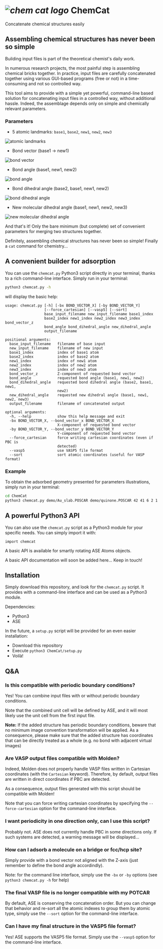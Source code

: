 # *![chem cat logo](demo/chem_cat_logo.svg)* ChemCat
Concatenate chemical structures easily

## Assembling chemical structures has never been so simple
Building input files is part of the theoretical chemist's daily work.

In numerous research projects, the most painful step is assembling chemical bricks together.
In practice, input files are carefully concatenated together using various GUI-based programs (free or not) in a time-consuming and not so controlled way.

This tool aims to provide with a simple yet powerful, command-line based solution for concatenating input files in a controlled way, without additional hassle. Indeed, the assemblage depends only on simple and chemically relevant parameters.

### Parameters

- 5 atomic landmarks: `base1`, `base2`, `new1`, `new2`, `new3`

![atomic landmarks](demo/landmarks.svg)

- Bond vector (base1 -> new1)

![bond vector](demo/bond_vector.svg)

- Bond angle (base1, new1, new2)

![bond angle](demo/bond_angle.svg)

- Bond dihedral angle (base2, base1, new1, new2)

![bond dihedral angle](demo/bond_dihedral.svg)

- New molecular dihedral angle (base1, new1, new2, new3)

![new molecular dihedral angle](demo/new_dihedral.svg)

And that's it! Only the bare minimum (but complete) set of convenient parameters for merging two structures together.

Definitely, assembling chemical structures has never been so simple! Finally a `cat` command for chemistry...

## A convenient builder for adsorption

You can use the `chemcat.py` Python3 script directly in your terminal, thanks to a rich command-line interface. Simply run in your terminal:
```Bash
python3 chemcat.py -h
```
will display the basic help:
```
usage: chemcat.py [-h] [-bx BOND_VECTOR_X] [-by BOND_VECTOR_Y]
                  [--force_cartesian] [--vasp5] [--sort]
                  base_input_filename new_input_filename base1_index
                  base2_index new1_index new2_index new3_index bond_vector_z
                  bond_angle bond_dihedral_angle new_dihedral_angle
                  output_filename

positional arguments:
  base_input_filename   filename of base input
  new_input_filename    filename of new input
  base1_index           index of base1 atom
  base2_index           index of base2 atom
  new1_index            index of new1 atom
  new2_index            index of new2 atom
  new3_index            index of new3 atom
  bond_vector_z         Z-component of requested bond vector
  bond_angle            requested bond angle (base1, new1, new2)
  bond_dihedral_angle   requested bond dihedral angle (base2, base1, new1,
                        new2)
  new_dihedral_angle    requested new dihedral angle (base1, new1, new2, new3)
  output_filename       filename of concatenated output

optional arguments:
  -h, --help            show this help message and exit
  -bx BOND_VECTOR_X, --bond_vector_x BOND_VECTOR_X
                        X-component of requested bond vector
  -by BOND_VECTOR_Y, --bond_vector_y BOND_VECTOR_Y
                        Y-component of requested bond vector
  --force_cartesian     force writing cartesian coordinates (even if PBC is
                        detected)
  --vasp5               use VASP5 file format
  --sort                sort atomic coordinates (useful for VASP format)
```

### Example

To obtain the adsorbed geometry presented for parameters illustrations, simply run in your terminal:

```Bash
cd ChemCat
python3 chemcat.py demo/Au_slab.POSCAR demo/quinone.POSCAR 42 41 6 2 1 3.0 90 180 270 demo/adsorbed_quinone.POSCAR
```

## A powerful Python3 API

You can also use the `chemcat.py` script as a Python3 module for your specific needs. You can simply import it with:
```Python3
import chemcat
```

A basic API is available for smartly rotating ASE Atoms objects.

A basic API documentation will soon be added here... Keep in touch!

## Installation

Simply download this repository, and look for the `chemcat.py` script. It provides with a command-line interface and can be used as a Python3 module.

Dependencies:
- Python3
- ASE

In the future, a `setup.py` script will be provided for an even easier installation:
- Download this repository
- Execute `python3 ChemCat/setup.py`
- Voilà!

## Q&A
### Is this compatible with periodic boundary conditions?
Yes! You can combine input files with or without periodic boundary conditions. 

Note that the combined unit cell will be defined by ASE, and it will most likely use the unit cell from the first input file.

**Note:** If the added structure has periodic boundary conditions, beware that no minimum image convention transformation will be applied. As a consequence, please make sure that the added structure has coordinates that can be directly treated as a whole (e.g. no bond with adjacent virtual images)

### Are VASP output files compatible with Molden?
Indeed, Molden does not properly handle VASP files written in Cartesian coordinates (with the `Cartesian` keyword). Therefore, by default, output files are written in direct coordinates if PBC are detected.

As a consequence, output files generated with this script should be compatible with Molden!

Note that you can force writing cartesian coordinates by specifying the `--force-cartesian` option for the command-line interface.

### I want periodicity in one direction only, can I use this script?
Probably not. ASE does not currently handle PBC in some directions only. If such systems are detected, a warning message will be displayed...

### How can I adsorb a molecule on a bridge or fcc/hcp site?
Simply provide with a bond vector not aligned with the Z-axis (just remember to define the bond angle accordindly).

Note: for the command line interface, simply use the `-bx` or `-by` options (see `python3 chemcat.py -h` for help)

### The final VASP file is no longer compatible with my POTCAR
By default, ASE is conserving the concatenation order. But you can change that behavior and re-sort all the atomic indexes to group them by atomic type, simply use the `--sort` option for the command-line interface.

### Can I have my final structure in the VASP5 file format?
Yes! ASE supports the VASP5 file format. Simply use the `--vasp5` option for the command-line interface.
